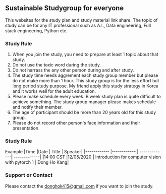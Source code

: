 ## Sustainable Studygroup for everyone

This websites for the study plan and study material link share.
The topic of study can be for any IT professional such as A.I., Data engineering, Full stack engineering, Python etc. 

### Study Rule

1. When you join the study, you need to prepare at least 1 topic about that study.
2. Do not use the toxic word during the study.
3. Do not harrass the any other person during and after study.
4. The study time needs aggrement each study group member but please do not make more than 1 hour. This study group is for the less effort but long period study purpose. 
My friend apply this study strategy in Korea and it works well for the adult education.
5. Please make schedule every week. Biweek study plan is quite difficult to achieve something. The study group manager please makes schedule and notify their member.
6. The age of participant should be more than 20 years old for this study group.
7. Please do not record other person's face information and their presentation. 


### Study Rule
Example
|Time         |Date         |      Title   | Speaker|
|------------ |------------ | -------------| -------------|
|14:00 CST |12/05/2020 | Introduction for computer vision with pytorch 1 | Dong Ho Kang|


### Support or Contact
Please contact the donghok415@gmail.com if you want to join the study.

